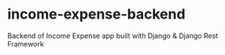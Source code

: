 # income-expense-backend
Backend of Income Expense app built with Django &amp; Django Rest Framework
